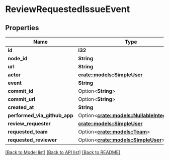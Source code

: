 # ReviewRequestedIssueEvent

## Properties

Name | Type | Description | Notes
------------ | ------------- | ------------- | -------------
**id** | **i32** |  | 
**node_id** | **String** |  | 
**url** | **String** |  | 
**actor** | [**crate::models::SimpleUser**](simple-user.md) |  | 
**event** | **String** |  | 
**commit_id** | Option<**String**> |  | 
**commit_url** | Option<**String**> |  | 
**created_at** | **String** |  | 
**performed_via_github_app** | Option<[**crate::models::NullableIntegration**](nullable-integration.md)> |  | 
**review_requester** | [**crate::models::SimpleUser**](simple-user.md) |  | 
**requested_team** | Option<[**crate::models::Team**](team.md)> |  | [optional]
**requested_reviewer** | Option<[**crate::models::SimpleUser**](simple-user.md)> |  | [optional]

[[Back to Model list]](../README.md#documentation-for-models) [[Back to API list]](../README.md#documentation-for-api-endpoints) [[Back to README]](../README.md)


